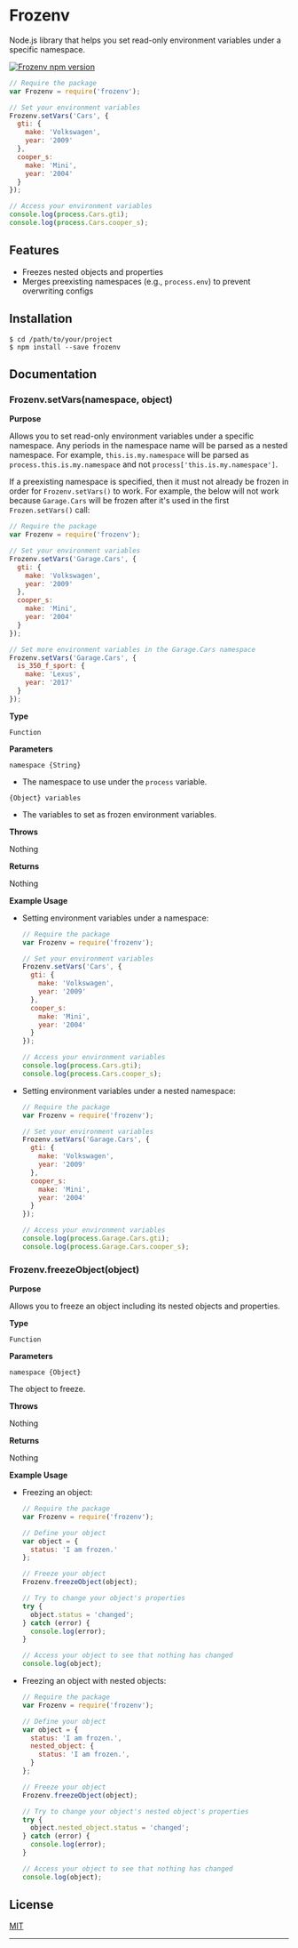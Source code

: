 # Frozenv

Node.js library that helps you set read-only environment variables under a specific namespace.

[![Frozenv npm version][badge-npm-page-img]](#)

```javascript
// Require the package
var Frozenv = require('frozenv');

// Set your environment variables
Frozenv.setVars('Cars', {
  gti: {
    make: 'Volkswagen',
    year: '2009'
  },
  cooper_s:
    make: 'Mini',
    year: '2004'
  }
});

// Access your environment variables
console.log(process.Cars.gti);
console.log(process.Cars.cooper_s);
```

## Features

* Freezes nested objects and properties
* Merges preexisting namespaces (e.g., `process.env`) to prevent overwriting configs

## Installation

```shell
$ cd /path/to/your/project
$ npm install --save frozenv
```

## Documentation

### Frozenv.setVars(namespace, object)

**Purpose**

Allows you to set read-only environment variables under a specific namespace. Any periods in the namespace name will be parsed as a nested namespace. For example, `this.is.my.namespace` will be parsed as `process.this.is.my.namespace` and not `process['this.is.my.namespace']`.

If a preexisting namespace is specified, then it must not already be frozen in order for `Frozenv.setVars()` to work. For example, the below will not work because `Garage.Cars` will be frozen after it's used in the first `Frozen.setVars()` call:

```javascript
// Require the package
var Frozenv = require('frozenv');

// Set your environment variables
Frozenv.setVars('Garage.Cars', {
  gti: {
    make: 'Volkswagen',
    year: '2009'
  },
  cooper_s:
    make: 'Mini',
    year: '2004'
  }
});

// Set more environment variables in the Garage.Cars namespace
Frozenv.setVars('Garage.Cars', {
  is_350_f_sport: {
    make: 'Lexus',
    year: '2017'
  }
});
```

**Type**

`Function`

**Parameters**

`namespace {String}`

* The namespace to use under the `process` variable.

`{Object} variables`

* The variables to set as frozen environment variables.

**Throws**

Nothing

**Returns**

Nothing

**Example Usage**

* Setting environment variables under a namespace:

    ```javascript
    // Require the package
    var Frozenv = require('frozenv');

    // Set your environment variables
    Frozenv.setVars('Cars', {
      gti: {
        make: 'Volkswagen',
        year: '2009'
      },
      cooper_s:
        make: 'Mini',
        year: '2004'
      }
    });

    // Access your environment variables
    console.log(process.Cars.gti);
    console.log(process.Cars.cooper_s);
    ```

* Setting environment variables under a nested namespace:

    ```javascript
    // Require the package
    var Frozenv = require('frozenv');

    // Set your environment variables
    Frozenv.setVars('Garage.Cars', {
      gti: {
        make: 'Volkswagen',
        year: '2009'
      },
      cooper_s:
        make: 'Mini',
        year: '2004'
      }
    });

    // Access your environment variables
    console.log(process.Garage.Cars.gti);
    console.log(process.Garage.Cars.cooper_s);
    ```

### Frozenv.freezeObject(object)

**Purpose**

Allows you to freeze an object including its nested objects and properties.

**Type**

`Function`

**Parameters**

`namespace {Object}`

The object to freeze.

**Throws**

Nothing

**Returns**

Nothing

**Example Usage**

* Freezing an object:

    ```javascript
    // Require the package
    var Frozenv = require('frozenv');

    // Define your object
    var object = {
      status: 'I am frozen.'
    };

    // Freeze your object
    Frozenv.freezeObject(object);

    // Try to change your object's properties
    try {
      object.status = 'changed';
    } catch (error) {
      console.log(error);
    }

    // Access your object to see that nothing has changed
    console.log(object);
    ```

* Freezing an object with nested objects:

    ```javascript
    // Require the package
    var Frozenv = require('frozenv');

    // Define your object
    var object = {
      status: 'I am frozen.',
      nested_object: {
        status: 'I am frozen.',
      }
    };

    // Freeze your object
    Frozenv.freezeObject(object);

    // Try to change your object's nested object's properties
    try {
      object.nested_object.status = 'changed';
    } catch (error) {
      console.log(error);
    }

    // Access your object to see that nothing has changed
    console.log(object);
    ```

## License

[MIT](https://github.com/crookse/frozenv/blob/version/master/LICENSE)

---

[badge-npm-page-img]: https://img.shields.io/github/release/crookse/frozenv.svg?style=for-the-badge&label=LATEST%20RELEASE&colorA=black&colorB=black
